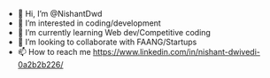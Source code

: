 - 👋 Hi, I’m @NishantDwd
- 👀 I’m interested in coding/development
- 🌱 I’m currently learning Web dev/Competitive coding
- 💞️ I’m looking to collaborate with FAANG/Startups
- 📫 How to reach me https://www.linkedin.com/in/nishant-dwivedi-0a2b2b226/ 

<!---
NishantDwd/NishantDwd is a ✨ special ✨ repository because its `README.md` (this file) appears on your GitHub profile.
You can click the Preview link to take a look at your changes.
--->
